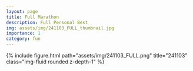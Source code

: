 ```yaml
---
layout: page
title: Full Marathon
description: Full Personal Best
img: assets/img/241103_FULL_thumbnail.jpg
importance: 1
category: fun
---
```


<div class="row mt-3">
    <!-- Image -->
    <div class="col-sm mt-3 mt-md-0">
        {% include figure.html path="assets/img/241103_FULL.png" title="241103" class="img-fluid rounded z-depth-1" %}
    </div>
</div>